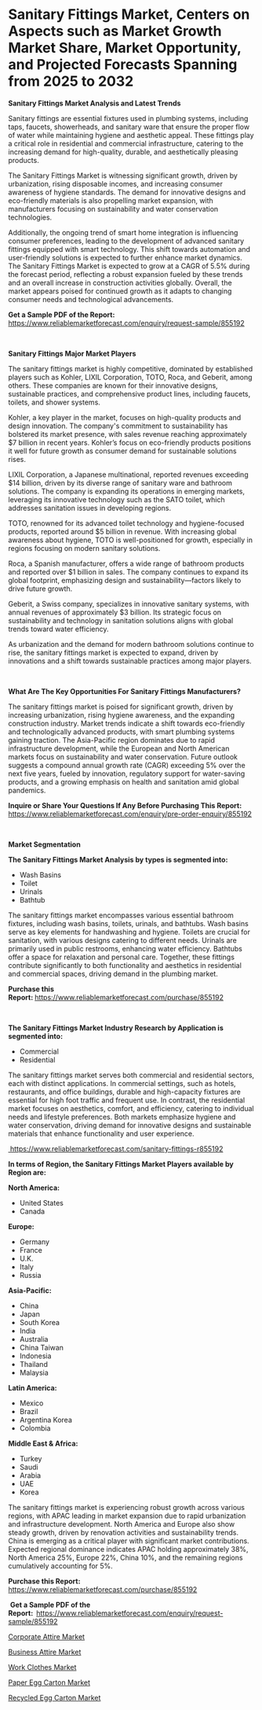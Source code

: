 <p><h1>Sanitary Fittings Market, Centers on Aspects such as Market Growth Market Share, Market Opportunity, and Projected Forecasts Spanning from 2025 to 2032</h1></p><p><strong>Sanitary Fittings Market Analysis and Latest Trends</strong></p>
<p><p>Sanitary fittings are essential fixtures used in plumbing systems, including taps, faucets, showerheads, and sanitary ware that ensure the proper flow of water while maintaining hygiene and aesthetic appeal. These fittings play a critical role in residential and commercial infrastructure, catering to the increasing demand for high-quality, durable, and aesthetically pleasing products.</p><p>The Sanitary Fittings Market is witnessing significant growth, driven by urbanization, rising disposable incomes, and increasing consumer awareness of hygiene standards. The demand for innovative designs and eco-friendly materials is also propelling market expansion, with manufacturers focusing on sustainability and water conservation technologies.</p><p>Additionally, the ongoing trend of smart home integration is influencing consumer preferences, leading to the development of advanced sanitary fittings equipped with smart technology. This shift towards automation and user-friendly solutions is expected to further enhance market dynamics. The Sanitary Fittings Market is expected to grow at a CAGR of 5.5% during the forecast period, reflecting a robust expansion fueled by these trends and an overall increase in construction activities globally. Overall, the market appears poised for continued growth as it adapts to changing consumer needs and technological advancements.</p></p>
<p><strong>Get a Sample PDF of the Report:&nbsp;</strong> <a href="https://www.reliablemarketforecast.com/enquiry/request-sample/855192?utm_campaign=1890&utm_medium=2&utm_source=Github&utm_content=ia&utm_term=05042025&utm_id=sanitary-fittings">https://www.reliablemarketforecast.com/enquiry/request-sample/855192</a></p>
<p>&nbsp;</p>
<p><strong>Sanitary Fittings Major Market Players</strong></p>
<p><p>The sanitary fittings market is highly competitive, dominated by established players such as Kohler, LIXIL Corporation, TOTO, Roca, and Geberit, among others. These companies are known for their innovative designs, sustainable practices, and comprehensive product lines, including faucets, toilets, and shower systems.</p><p>Kohler, a key player in the market, focuses on high-quality products and design innovation. The company's commitment to sustainability has bolstered its market presence, with sales revenue reaching approximately $7 billion in recent years. Kohler’s focus on eco-friendly products positions it well for future growth as consumer demand for sustainable solutions rises.</p><p>LIXIL Corporation, a Japanese multinational, reported revenues exceeding $14 billion, driven by its diverse range of sanitary ware and bathroom solutions. The company is expanding its operations in emerging markets, leveraging its innovative technology such as the SATO toilet, which addresses sanitation issues in developing regions.</p><p>TOTO, renowned for its advanced toilet technology and hygiene-focused products, reported around $5 billion in revenue. With increasing global awareness about hygiene, TOTO is well-positioned for growth, especially in regions focusing on modern sanitary solutions.</p><p>Roca, a Spanish manufacturer, offers a wide range of bathroom products and reported over $1 billion in sales. The company continues to expand its global footprint, emphasizing design and sustainability—factors likely to drive future growth.</p><p>Geberit, a Swiss company, specializes in innovative sanitary systems, with annual revenues of approximately $3 billion. Its strategic focus on sustainability and technology in sanitation solutions aligns with global trends toward water efficiency.</p><p>As urbanization and the demand for modern bathroom solutions continue to rise, the sanitary fittings market is expected to expand, driven by innovations and a shift towards sustainable practices among major players.</p></p>
<p>&nbsp;</p>
<p><strong>What Are The Key Opportunities For Sanitary Fittings Manufacturers?</strong></p>
<p><p>The sanitary fittings market is poised for significant growth, driven by increasing urbanization, rising hygiene awareness, and the expanding construction industry. Market trends indicate a shift towards eco-friendly and technologically advanced products, with smart plumbing systems gaining traction. The Asia-Pacific region dominates due to rapid infrastructure development, while the European and North American markets focus on sustainability and water conservation. Future outlook suggests a compound annual growth rate (CAGR) exceeding 5% over the next five years, fueled by innovation, regulatory support for water-saving products, and a growing emphasis on health and sanitation amid global pandemics.</p></p>
<p><strong>Inquire or Share Your Questions If Any Before Purchasing This Report:</strong> <a href="https://www.reliablemarketforecast.com/enquiry/pre-order-enquiry/855192?utm_campaign=1890&utm_medium=2&utm_source=Github&utm_content=ia&utm_term=05042025&utm_id=sanitary-fittings">https://www.reliablemarketforecast.com/enquiry/pre-order-enquiry/855192</a></p>
<p>&nbsp;</p>
<p><strong>Market Segmentation</strong></p>
<p><strong>The Sanitary Fittings Market Analysis by types is segmented into:</strong></p>
<p><ul><li>Wash Basins</li><li>Toilet</li><li>Urinals</li><li>Bathtub</li></ul></p>
<p><p>The sanitary fittings market encompasses various essential bathroom fixtures, including wash basins, toilets, urinals, and bathtubs. Wash basins serve as key elements for handwashing and hygiene. Toilets are crucial for sanitation, with various designs catering to different needs. Urinals are primarily used in public restrooms, enhancing water efficiency. Bathtubs offer a space for relaxation and personal care. Together, these fittings contribute significantly to both functionality and aesthetics in residential and commercial spaces, driving demand in the plumbing market.</p></p>
<p><strong>Purchase this Report:&nbsp;</strong><a href="https://www.reliablemarketforecast.com/purchase/855192?utm_campaign=1890&utm_medium=2&utm_source=Github&utm_content=ia&utm_term=05042025&utm_id=sanitary-fittings">https://www.reliablemarketforecast.com/purchase/855192</a></p>
<p>&nbsp;</p>
<p><strong>The Sanitary Fittings Market Industry Research by Application is segmented into:</strong></p>
<p><ul><li>Commercial</li><li>Residential</li></ul></p>
<p><p>The sanitary fittings market serves both commercial and residential sectors, each with distinct applications. In commercial settings, such as hotels, restaurants, and office buildings, durable and high-capacity fixtures are essential for high foot traffic and frequent use. In contrast, the residential market focuses on aesthetics, comfort, and efficiency, catering to individual needs and lifestyle preferences. Both markets emphasize hygiene and water conservation, driving demand for innovative designs and sustainable materials that enhance functionality and user experience.</p></p>
<p><a href="https://www.reliablemarketforecast.com/sanitary-fittings-r855192?utm_campaign=1890&utm_medium=2&utm_source=Github&utm_content=ia&utm_term=05042025&utm_id=sanitary-fittings">&nbsp;https://www.reliablemarketforecast.com/sanitary-fittings-r855192</a></p>
<p><strong>In terms of Region, the Sanitary Fittings Market Players available by Region are:</strong></p>
<p>
    <p> <strong> North America: </strong>
        <ul>
            <li>United States</li>
            <li>Canada</li>
        </ul>
        </p> 
    <p> <strong> Europe: </strong>
        <ul>
            <li>Germany</li>
            <li>France</li>
            <li>U.K.</li>
            <li>Italy</li>
            <li>Russia</li>
        </ul>
        </p> 
    <p> <strong> Asia-Pacific: </strong>
        <ul>
            <li>China</li>
            <li>Japan</li>
            <li>South Korea</li>
            <li>India</li>
            <li>Australia</li>
            <li>China Taiwan</li>
            <li>Indonesia</li>
            <li>Thailand</li>
            <li>Malaysia</li>
        </ul>
        </p> 
    <p> <strong> Latin America: </strong>
        <ul>
            <li>Mexico</li>
            <li>Brazil</li>
            <li>Argentina Korea</li>
            <li>Colombia</li>
        </ul>
        </p> 
    <p> <strong> Middle East & Africa: </strong>
        <ul>
            <li>Turkey</li>
            <li>Saudi</li>
            <li>Arabia</li>
            <li>UAE</li>
            <li>Korea</li>
        </ul>
    </p>
    </p>
<p><p>The sanitary fittings market is experiencing robust growth across various regions, with APAC leading in market expansion due to rapid urbanization and infrastructure development. North America and Europe also show steady growth, driven by renovation activities and sustainability trends. China is emerging as a critical player with significant market contributions. Expected regional dominance indicates APAC holding approximately 38%, North America 25%, Europe 22%, China 10%, and the remaining regions cumulatively accounting for 5%.</p></p>
<p><strong>Purchase this Report: </strong><a href="https://www.reliablemarketforecast.com/purchase/855192?utm_campaign=1890&utm_medium=2&utm_source=Github&utm_content=ia&utm_term=05042025&utm_id=sanitary-fittings">https://www.reliablemarketforecast.com/purchase/855192</a></p>
<p>&nbsp;<strong>Get a Sample PDF of the Report:&nbsp;&nbsp;</strong><a href="https://www.reliablemarketforecast.com/enquiry/request-sample/855192?utm_campaign=1890&utm_medium=2&utm_source=Github&utm_content=ia&utm_term=05042025&utm_id=sanitary-fittings">https://www.reliablemarketforecast.com/enquiry/request-sample/855192</a></p>
<p><strong></strong></p>
<p><p><a href="https://github.com/hatlepigna2s/Market-Research-Report-List-1/blob/main/corporate-attire-market.md?utm_campaign=1890&utm_medium=2&utm_source=Github&utm_content=ia&utm_term=05042025&utm_id=sanitary-fittings">Corporate Attire Market</a></p><p><a href="https://github.com/wantadhagino/Market-Research-Report-List-1/blob/main/business-attire-market.md?utm_campaign=1890&utm_medium=2&utm_source=Github&utm_content=ia&utm_term=05042025&utm_id=sanitary-fittings">Business Attire Market</a></p><p><a href="https://github.com/stunzkocotpv/Market-Research-Report-List-1/blob/main/work-clothes-market.md?utm_campaign=1890&utm_medium=2&utm_source=Github&utm_content=ia&utm_term=05042025&utm_id=sanitary-fittings">Work Clothes Market</a></p><p><a href="https://github.com/lelahokendo/Market-Research-Report-List-1/blob/main/paper-egg-carton-market.md?utm_campaign=1890&utm_medium=2&utm_source=Github&utm_content=ia&utm_term=05042025&utm_id=sanitary-fittings">Paper Egg Carton Market</a></p><p><a href="https://github.com/vestadjogile/Market-Research-Report-List-1/blob/main/recycled-egg-carton-market.md?utm_campaign=1890&utm_medium=2&utm_source=Github&utm_content=ia&utm_term=05042025&utm_id=sanitary-fittings">Recycled Egg Carton Market</a></p></p>